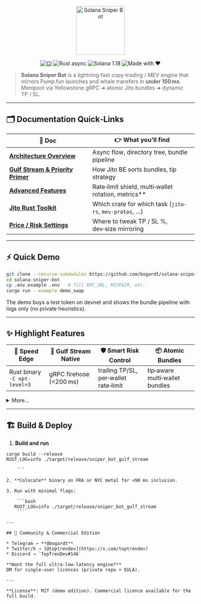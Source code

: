<p align="center">
  <img src="BANNER.png" height="130" alt="Solana Sniper Bot">
</p>

<div align="center">

[![CI](https://img.shields.io/github/actions/workflow/status/bogardt/solana-sniper-bot/ci.yml?label=build)](https://github.com/bogardt/solana-sniper-bot/actions)
![Rust async](https://img.shields.io/badge/Rust-async-93450B?logo=rust)
![Solana 1.18](https://img.shields.io/badge/Solana-1.18-purple)
![Made&nbsp;with&nbsp;❤](https://img.shields.io/badge/Made_with-❤-ff69b4)

</div>

> **Solana Sniper Bot** is a lightning‑fast copy‑trading / MEV engine that
> mirrors Pump.fun launches and whale transfers in **under 150 ms**.  
> Mempool via Yellowstone gRPC ➜ atomic Jito bundles ➜ dynamic TP / SL.

---

## 🗂 Documentation Quick‑Links

| 📄 Doc | 👉 What you’ll find |
|--------|--------------------|
| **[Architecture Overview](docs/architecture.md)** | Async flow, directory tree, bundle pipeline |
| **[Gulf Stream & Priority Primer](docs/gulf-stream.md)** | How Jito BE sorts bundles, tip strategy |**
| **[Advanced Features](docs/advanced-features.md)** | Rate‑limit shield, multi‑wallet rotation, metrics** |
| **[Jito Rust Toolkit](docs/jito-github-libs.md)** | Which crate for which task (`jito-rs`, `mev-protos`, …) |
| **[Price / Risk Settings](docs/price-settings.md)** | Where to tweak TP / SL %, dev‑size mirroring |

---

## ⚡ Quick Demo

```bash
git clone --recurse-submodules https://github.com/bogardt/solana-sniper-bot.git
cd solana-sniper-bot
cp .env.example .env   # fill RPC_URL, KEYPAIR, etc.
cargo run --example demo_swap
````

The demo buys a test token on devnet and shows the bundle pipeline with
logs only (no private heuristics).

---

## ✨ Highlight Features

| 🚀 Speed Edge                | 🌊 Gulf Stream Native   | 🛡 Smart Risk Control                 | 📦 Atomic Bundles              |
| ---------------------------- | ----------------------- | ------------------------------------- | ------------------------------ |
| Rust binary `-C opt-level=3` | gRPC firehose (<200 ms) | trailing TP/SL, per‑wallet rate‑limit | tip‑aware multi‑wallet bundles |

<details>
<summary>More…</summary>

* **Position sizing** – `dev_buy × 0.20` (cap by `MAX_COPY_SOL`) – see [`price-settings.md`](docs/price-settings.md).&#x20;
* **PnL Daemon** polls on‑chain vaults every 15 s.
* **Prometheus metrics** with feature flag `metrics`.
* **Sub‑module patch**: vendored `curve25519‑dalek` accepts `zeroize 1.8` (TLS ready).

</details>

---

## 🏗 Build & Deploy

1. **Build and run**
```
cargo build --release 
RUST_LOG=info ./target/release/sniper_bot_gulf_stream

    ```

2. **Colocate** binary on FRA or NYC metal for <90 ms inclusion.

3. Run with minimal flags:

    ```bash
   RUST_LOG=info ./target/release/sniper_bot_gulf_stream
    ```

---

## 💬 Community & Commercial Edition

* Telegram → **@bogardt**
* Twitter/X → [@toptrendev](https://x.com/toptrendev)
* Discord → `TopTrenDev#146`

**Want the full ultra‑low‑latency engine?**
DM for single‑user licences (private repo + EULA).

---

**License**: MIT (demo edition). Commercial licence available for the full build.

